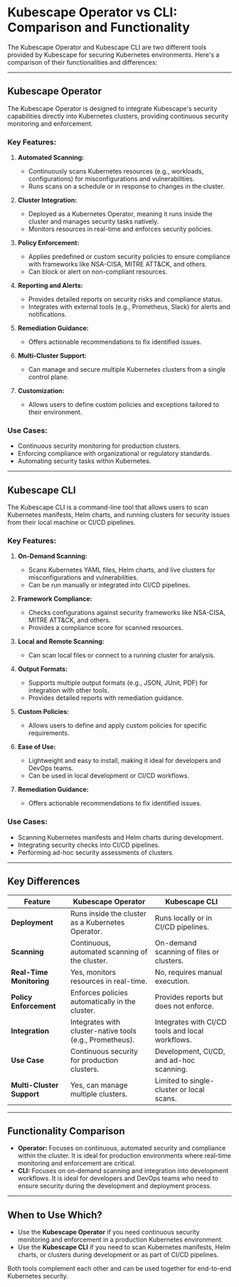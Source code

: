 # Kubescape Operator vs CLI: Comparison and Functionality

The Kubescape Operator and Kubescape CLI are two different tools provided by Kubescape for securing Kubernetes environments. Here's a comparison of their functionalities and differences:

---

## **Kubescape Operator**

The Kubescape Operator is designed to integrate Kubescape's security capabilities directly into Kubernetes clusters, providing continuous security monitoring and enforcement.

### **Key Features:**

1. **Automated Scanning:**
   - Continuously scans Kubernetes resources (e.g., workloads, configurations) for misconfigurations and vulnerabilities.
   - Runs scans on a schedule or in response to changes in the cluster.

2. **Cluster Integration:**
   - Deployed as a Kubernetes Operator, meaning it runs inside the cluster and manages security tasks natively.
   - Monitors resources in real-time and enforces security policies.

3. **Policy Enforcement:**
   - Applies predefined or custom security policies to ensure compliance with frameworks like NSA-CISA, MITRE ATT&CK, and others.
   - Can block or alert on non-compliant resources.

4. **Reporting and Alerts:**
   - Provides detailed reports on security risks and compliance status.
   - Integrates with external tools (e.g., Prometheus, Slack) for alerts and notifications.

5. **Remediation Guidance:**
   - Offers actionable recommendations to fix identified issues.

6. **Multi-Cluster Support:**
   - Can manage and secure multiple Kubernetes clusters from a single control plane.

7. **Customization:**
   - Allows users to define custom policies and exceptions tailored to their environment.

### **Use Cases:**
- Continuous security monitoring for production clusters.
- Enforcing compliance with organizational or regulatory standards.
- Automating security tasks within Kubernetes.

---

## **Kubescape CLI**

The Kubescape CLI is a command-line tool that allows users to scan Kubernetes manifests, Helm charts, and running clusters for security issues from their local machine or CI/CD pipelines.

### **Key Features:**

1. **On-Demand Scanning:**
   - Scans Kubernetes YAML files, Helm charts, and live clusters for misconfigurations and vulnerabilities.
   - Can be run manually or integrated into CI/CD pipelines.

2. **Framework Compliance:**
   - Checks configurations against security frameworks like NSA-CISA, MITRE ATT&CK, and others.
   - Provides a compliance score for scanned resources.

3. **Local and Remote Scanning:**
   - Can scan local files or connect to a running cluster for analysis.

4. **Output Formats:**
   - Supports multiple output formats (e.g., JSON, JUnit, PDF) for integration with other tools.
   - Provides detailed reports with remediation guidance.

5. **Custom Policies:**
   - Allows users to define and apply custom policies for specific requirements.

6. **Ease of Use:**
   - Lightweight and easy to install, making it ideal for developers and DevOps teams.
   - Can be used in local development or CI/CD workflows.

7. **Remediation Guidance:**
   - Offers actionable recommendations to fix identified issues.

### **Use Cases:**
- Scanning Kubernetes manifests and Helm charts during development.
- Integrating security checks into CI/CD pipelines.
- Performing ad-hoc security assessments of clusters.

---

## **Key Differences**

| **Feature**                | **Kubescape Operator**                          | **Kubescape CLI**                          |
|----------------------------|------------------------------------------------|-------------------------------------------|
| **Deployment**             | Runs inside the cluster as a Kubernetes Operator. | Runs locally or in CI/CD pipelines.       |
| **Scanning**               | Continuous, automated scanning of the cluster.  | On-demand scanning of files or clusters.  |
| **Real-Time Monitoring**   | Yes, monitors resources in real-time.           | No, requires manual execution.            |
| **Policy Enforcement**     | Enforces policies automatically in the cluster. | Provides reports but does not enforce.    |
| **Integration**            | Integrates with cluster-native tools (e.g., Prometheus). | Integrates with CI/CD tools and local workflows. |
| **Use Case**               | Continuous security for production clusters.    | Development, CI/CD, and ad-hoc scanning.  |
| **Multi-Cluster Support**  | Yes, can manage multiple clusters.              | Limited to single-cluster or local scans. |

---

## **Functionality Comparison**

- **Operator:** Focuses on continuous, automated security and compliance within the cluster. It is ideal for production environments where real-time monitoring and enforcement are critical.
- **CLI:** Focuses on on-demand scanning and integration into development workflows. It is ideal for developers and DevOps teams who need to ensure security during the development and deployment process.

---

## **When to Use Which?**

- Use the **Kubescape Operator** if you need continuous security monitoring and enforcement in a production Kubernetes environment.
- Use the **Kubescape CLI** if you need to scan Kubernetes manifests, Helm charts, or clusters during development or as part of CI/CD pipelines.

Both tools complement each other and can be used together for end-to-end Kubernetes security.
